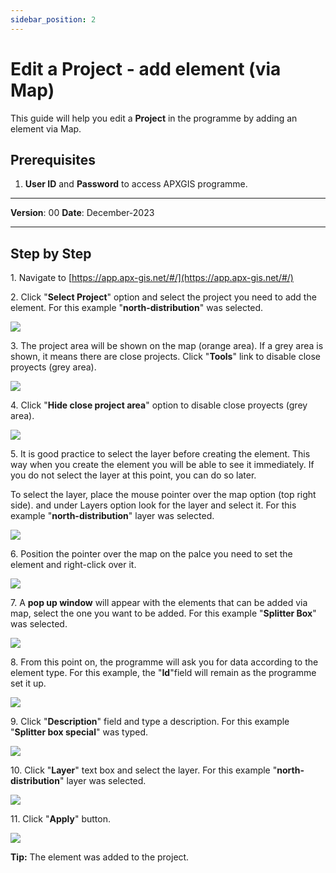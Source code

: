 ```yaml
---
sidebar_position: 2
---
```


# Edit a Project - add element (via Map)

This guide will help you edit a **Project** in the programme by adding an element via Map.

## **Prerequisites**
1.	**User ID** and **Password** to access APXGIS programme.

------------

**Version**: 00
**Date**: December-2023

------------
## **Step by Step**


1\. Navigate to [https://app.apx-gis.net/#/](https://app.apx-gis.net/#/)


2\. Click "**Select Project**" option and select the project you need to add the element. For this example "**north-distribution**" was selected.

![](https://ajeuwbhvhr.cloudimg.io/colony-recorder.s3.amazonaws.com/files/2023-12-29/1d596a84-7157-4e69-9496-797d817a1982/user_cropped_screenshot.jpeg?tl_px=0,0&br_px=1146,640&force_format=png&width=1120.0&wat=1&wat_opacity=1&wat_gravity=northwest&wat_url=https://colony-recorder.s3.amazonaws.com/images/watermarks/14B8A6_standard.png&wat_pad=419,-5)


3\. The project area will be shown on the map (orange area). If a grey area is shown, it means there are close projects. Click "**Tools**" link to disable close proyects (grey area).

![](https://ajeuwbhvhr.cloudimg.io/colony-recorder.s3.amazonaws.com/files/2023-12-29/f217ca3f-97b1-4d33-bdf8-0bbe8f7b8e66/ascreenshot.jpeg?tl_px=888,0&br_px=1921,576&force_format=png&width=1032&wat_scale=92&wat=1&wat_opacity=1&wat_gravity=northwest&wat_url=https://colony-recorder.s3.amazonaws.com/images/watermarks/14B8A6_standard.png&wat_pad=836,4)


4\. Click "**Hide close project area**" option to disable close proyects (grey area).

![](https://ajeuwbhvhr.cloudimg.io/colony-recorder.s3.amazonaws.com/files/2023-12-29/ac51e25a-7514-4b20-a81a-85ad0e6b44bd/ascreenshot.jpeg?tl_px=888,0&br_px=1921,576&force_format=png&width=1032&wat_scale=92&wat=1&wat_opacity=1&wat_gravity=northwest&wat_url=https://colony-recorder.s3.amazonaws.com/images/watermarks/14B8A6_standard.png&wat_pad=640,149)


5\. It is good practice to select the layer before creating the element. This way when you create the element you will be able to see it immediately. If you do not select the layer at this point, you can do so later.

To select the layer, place the mouse pointer over the map option (top right side). and under Layers option look for the layer and select it. For this example "**north-distribution**" layer was selected.

![](https://ajeuwbhvhr.cloudimg.io/colony-recorder.s3.amazonaws.com/files/2023-12-29/ad048cc7-1670-4941-8b0b-1edb95b7ade2/user_cropped_screenshot.jpeg?tl_px=193,0&br_px=1913,886&force_format=png&width=1120.0&wat=1&wat_opacity=1&wat_gravity=northwest&wat_url=https://colony-recorder.s3.amazonaws.com/images/watermarks/14B8A6_standard.png&wat_pad=793,146)


6\. Position the pointer over the map on the palce you need to set the element and right-click over it.

![](https://ajeuwbhvhr.cloudimg.io/colony-recorder.s3.amazonaws.com/files/2023-12-29/12a178ca-8274-438d-b352-145f5331c081/ascreenshot.jpeg?tl_px=201,0&br_px=1920,887&force_format=png&width=1120.0&wat=1&wat_opacity=1&wat_gravity=northwest&wat_url=https://colony-recorder.s3.amazonaws.com/images/watermarks/14B8A6_standard.png&wat_pad=634,181)


7\. A **pop up window** will appear with the elements that can be added via map, select the one you want to be added. For this example "**Splitter Box**" was selected.

![](https://ajeuwbhvhr.cloudimg.io/colony-recorder.s3.amazonaws.com/files/2023-12-29/394a5016-a977-49d2-8e95-c01c072a8ca0/ascreenshot.jpeg?tl_px=201,0&br_px=1920,887&force_format=png&width=1120.0&wat=1&wat_opacity=1&wat_gravity=northwest&wat_url=https://colony-recorder.s3.amazonaws.com/images/watermarks/14B8A6_standard.png&wat_pad=563,128)


8\. From this point on, the programme will ask you for data according to the element type. For this example, the "**Id**"field will remain as the programme set it up.

![](https://ajeuwbhvhr.cloudimg.io/colony-recorder.s3.amazonaws.com/files/2023-12-29/47dd9012-036e-4c20-8b28-e70122164630/ascreenshot.jpeg?tl_px=0,0&br_px=1921,887&force_format=png&width=1120.0&wat=1&wat_opacity=1&wat_gravity=northwest&wat_url=https://colony-recorder.s3.amazonaws.com/images/watermarks/14B8A6_standard.png&wat_pad=96,92)


9\. Click "**Description**" field and type a description. For this example "**Splitter box special**" was typed.

![](https://ajeuwbhvhr.cloudimg.io/colony-recorder.s3.amazonaws.com/files/2023-12-29/54d1333e-241c-465b-b3d5-6874fd834c32/user_cropped_screenshot.jpeg?tl_px=0,0&br_px=1921,887&force_format=png&width=1120.0&wat=1&wat_opacity=1&wat_gravity=northwest&wat_url=https://colony-recorder.s3.amazonaws.com/images/watermarks/14B8A6_standard.png&wat_pad=71,120)


10\. Click "**Layer**" text box and select the layer. For this example "**north-distribution**" layer was selected.

![](https://ajeuwbhvhr.cloudimg.io/colony-recorder.s3.amazonaws.com/files/2023-12-29/fd9d77ac-8815-4ae4-a7e3-819b3bbcf67b/user_cropped_screenshot.jpeg?tl_px=0,0&br_px=1719,887&force_format=png&width=1120.0&wat=1&wat_opacity=1&wat_gravity=northwest&wat_url=https://colony-recorder.s3.amazonaws.com/images/watermarks/14B8A6_standard.png&wat_pad=75,180)


11\. Click "**Apply**" button.

![](https://ajeuwbhvhr.cloudimg.io/colony-recorder.s3.amazonaws.com/files/2023-12-29/5fed6939-646b-4444-b095-fede7cc873ec/user_cropped_screenshot.jpeg?tl_px=0,0&br_px=1719,887&force_format=png&width=1120.0&wat=1&wat_opacity=1&wat_gravity=northwest&wat_url=https://colony-recorder.s3.amazonaws.com/images/watermarks/14B8A6_standard.png&wat_pad=169,525)


**Tip:** The element was added to the project.
